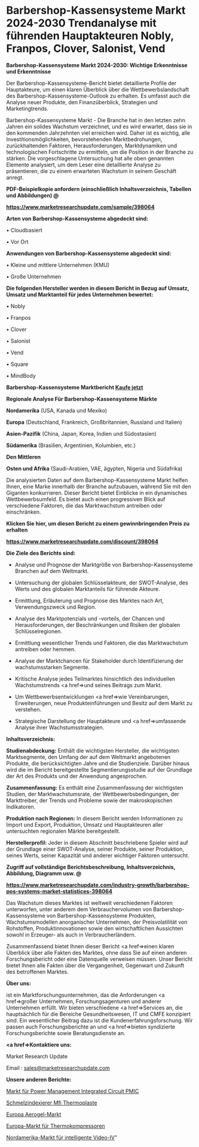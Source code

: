 # Barbershop-Kassensysteme Markt 2024-2030 Trendanalyse mit führenden Hauptakteuren Nobly, Franpos, Clover, Salonist, Vend

<strong>Barbershop-Kassensysteme Markt 2024-2030: Wichtige Erkenntnisse und Erkenntnisse</strong>

Der Barbershop-Kassensysteme-Bericht bietet detaillierte Profile der Hauptakteure, um einen klaren Überblick über die Wettbewerbslandschaft des Barbershop-Kassensysteme-Outlook zu erhalten. Es umfasst auch die Analyse neuer Produkte, den Finanzüberblick, Strategien und Marketingtrends.

Barbershop-Kassensysteme Markt - Die Branche hat in den letzten zehn Jahren ein solides Wachstum verzeichnet, und es wird erwartet, dass sie in den kommenden Jahrzehnten viel erreichen wird. Daher ist es wichtig, alle Investitionsmöglichkeiten, bevorstehenden Marktbedrohungen, zurückhaltenden Faktoren, Herausforderungen, Marktdynamiken und technologischen Fortschritte zu ermitteln, um die Position in der Branche zu stärken. Die vorgeschlagene Untersuchung hat alle oben genannten Elemente analysiert, um dem Leser eine detaillierte Analyse zu präsentieren, die zu einem erwarteten Wachstum in seinem Geschäft anregt.



<strong><b>PDF-Beispielkopie anfordern (einschließlich Inhaltsverzeichnis, Tabellen und Abbildungen) @ </b></strong>

<strong><a href=https://www.marketresearchupdate.com/sample/398064>

<strong>https://www.marketresearchupdate.com/sample/398064</u></a></strong></strong>



<strong>Arten von Barbershop-Kassensysteme abgedeckt sind:</strong>

• Cloudbasiert

• Vor Ort



<strong>Anwendungen von Barbershop-Kassensysteme abgedeckt sind:</strong>

• Kleine und mittlere Unternehmen (KMU)

• Große Unternehmen



<strong>Die folgenden Hersteller werden in diesem Bericht in Bezug auf Umsatz, Umsatz und Marktanteil für jedes Unternehmen bewertet:</strong>

• Nobly

• Franpos

• Clover

• Salonist

• Vend

• Square

• MindBody



<strong>Barbershop-Kassensysteme Marktbericht <a href=https://www.marketresearchupdate.com/buynow/398064>Kaufe jetzt</a></strong>



<strong>Regionale Analyse Für Barbershop-Kassensysteme Märkte</strong>



<strong>Nordamerika</strong> (USA, Kanada und Mexiko)



<strong>Europa</strong> (Deutschland, Frankreich, Großbritannien, Russland und Italien)



<strong>Asien-Pazifik</strong> (China, Japan, Korea, Indien und Südostasien)



<strong>Südamerika</strong> (Brasilien, Argentinien, Kolumbien, etc.)



<strong>Den Mittleren</strong> 

<strong>Osten und Afrika</strong> (Saudi-Arabien, VAE, ägypten, Nigeria und Südafrika)

Die analysierten Daten auf dem Barbershop-Kassensysteme Markt helfen Ihnen, eine Marke innerhalb der Branche aufzubauen, während Sie mit den Giganten konkurrieren. Dieser Bericht bietet Einblicke in ein dynamisches Wettbewerbsumfeld. Es bietet auch einen progressiven Blick auf verschiedene Faktoren, die das Marktwachstum antreiben oder einschränken.



<strong>Klicken Sie hier, um diesen Bericht zu einem gewinnbringenden Preis zu erhalten
</strong>

<strong><a href=https://www.marketresearchupdate.com/discount/398064>https://www.marketresearchupdate.com/discount/398064</b></u></strong></a>



<strong>Die Ziele des Berichts sind:</strong>

- Analyse und Prognose der Marktgröße von Barbershop-Kassensysteme Branchen auf dem Weltmarkt.

- Untersuchung der globalen Schlüsselakteure, der SWOT-Analyse, des Werts und des globalen Marktanteils für führende Akteure.

- Ermittlung, Erläuterung und Prognose des Marktes nach Art, Verwendungszweck und Region.

- Analyse des Marktpotenzials und -vorteils, der Chancen und Herausforderungen, der Beschränkungen und Risiken der globalen Schlüsselregionen.

- Ermittlung wesentlicher Trends und Faktoren, die das Marktwachstum antreiben oder hemmen.

- Analyse der Marktchancen für Stakeholder durch Identifizierung der wachstumsstarken Segmente.

- Kritische Analyse jedes Teilmarktes hinsichtlich des individuellen Wachstumstrends <a href=>und</a> seines Beitrags zum Markt.

- Um Wettbewerbsentwicklungen <a href=>wie</a> Vereinbarungen, Erweiterungen, neue Produkteinführungen und Besitz auf dem Markt zu verstehen.

- Strategische Darstellung der Hauptakteure und <a href=>umfas</a>sende Analyse ihrer Wachstumsstrategien.



<strong>Inhaltsverzeichnis:</strong>



<strong>Studienabdeckung:</strong> Enthält die wichtigsten Hersteller, die wichtigsten Marktsegmente, den Umfang der auf dem Weltmarkt angebotenen Produkte, die berücksichtigten Jahre und die Studienziele. Darüber hinaus wird die im Bericht bereitgestellte Segmentierungsstudie auf der Grundlage der Art des Produkts und der Anwendung angesprochen.



<strong>Zusammenfassung:</strong> Es enthält eine Zusammenfassung der wichtigsten Studien, der Marktwachstumsrate, der Wettbewerbsbedingungen, der Markttreiber, der Trends und Probleme sowie der makroskopischen Indikatoren.



<strong>Produktion nach Regionen:</strong> In diesem Bericht werden Informationen zu Import und Export, Produktion, Umsatz und Hauptakteuren aller untersuchten regionalen Märkte bereitgestellt.



<strong>Herstellerprofil:</strong> Jeder in diesem Abschnitt beschriebene Spieler wird auf der Grundlage einer SWOT-Analyse, seiner Produkte, seiner Produktion, seines Werts, seiner Kapazität und anderer wichtiger Faktoren untersucht.



<strong><b>Zugriff auf vollständige Berichtsbeschreibung, Inhaltsverzeichnis, Abbildung, Diagramm usw. @ </b></strong>

<strong><a href=https://www.marketresearchupdate.com/industry-growth/barbershop-pos-systems-market-statistices-398064>https://www.marketresearchupdate.com/industry-growth/barbershop-pos-systems-market-statistices-398064</a></strong>

Das Wachstum dieses Marktes ist weltweit verschiedenen Faktoren unterworfen, unter anderem dem Verbrauchervolumen von Barbershop-Kassensysteme von Barbershop-Kassensysteme Produkten, Wachstumsmodellen anorganischer Unternehmen, der Preisvolatilität von Rohstoffen, Produktinnovationen sowie den wirtschaftlichen Aussichten sowohl in Erzeuger- als auch in Verbraucherländern.

Zusammenfassend bietet Ihnen dieser Bericht <a href=>einen</a> klaren Überblick über alle Fakten des Marktes, ohne dass Sie auf einen anderen Forschungsbericht oder eine Datenquelle verweisen müssen. Unser Bericht bietet Ihnen alle Fakten über die Vergangenheit, Gegenwart und Zukunft des betroffenen Marktes.



<strong>Über uns:</strong>

 ist ein Marktforschungsunternehmen, das die Anforderungen <a href=>großer</a> Unternehmen, Forschungsagenturen und anderer Unternehmen erfüllt. Wir bieten verschiedene <a href=>Services</a> an, die hauptsächlich für die Bereiche Gesundheitswesen, IT und CMFE konzipiert sind. Ein wesentlicher Beitrag dazu ist die Kundenerfahrungsforschung. Wir passen auch Forschungsberichte an und <a href=>bieten</a> syndizierte Forschungsberichte sowie Beratungsdienste an.



<strong><a href=>Kontaktiere uns:</a></strong>

Market Research Update

Email : sales@marketresearchupdate.com



<strong>Unsere anderen Berichte:</strong>

<a href=https://www.linkedin.com/pulse/power-management-integrated-circuit-pmic-market-opportunities>Markt für Power Management Integrated Circuit PMIC</a>

<a href=https://www.linkedin.com/pulse/melt-flow-indexers-mfi-thermoplastics>Schmelzindexierer Mfi Thermoplaste</a>

<a href=https://www.linkedin.com/pulse/europe-aerogel-market-size-upcoming-growth-global-analysis>Europa Aerogel-Markt</a>

<a href=https://www.linkedin.com/pulse/europe-thermocompressors-market-trends-2023>Europa-Markt für Thermokompressoren</a>

<a href=https://www.linkedin.com/pulse/north-america-intelligent-video-iv-market-2023>Nordamerika-Markt für intelligente Video-IV</a>"
